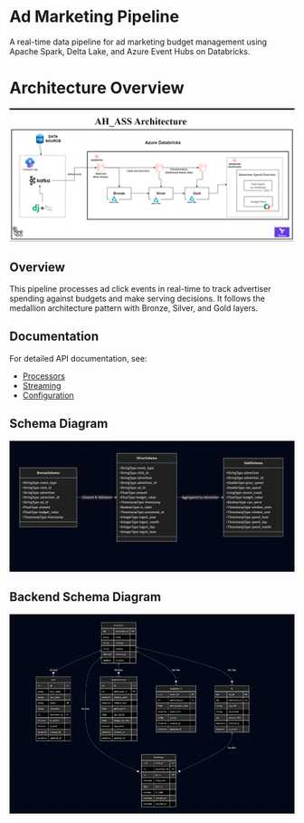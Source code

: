 # Ad Marketing Pipeline

A real-time data pipeline for ad marketing budget management using Apache Spark, Delta Lake, and Azure Event Hubs on Databricks.


# Architecture Overview
![Ad Marketing Pipeline Architecture](assets/AH-Page-1.drawio.png)

## Overview

This pipeline processes ad click events in real-time to track advertiser spending against budgets and make serving decisions. It follows the medallion architecture pattern with Bronze, Silver, and Gold layers.

## Documentation

For detailed API documentation, see:

- [Processors](api-reference/processors.md)
- [Streaming](api-reference/streaming.md)
- [Configuration](api-reference/config.md)

## Schema Diagram

![Schema](assets/schema.png)

## Backend Schema Diagram

![Schema](assets/backendschema.png)

